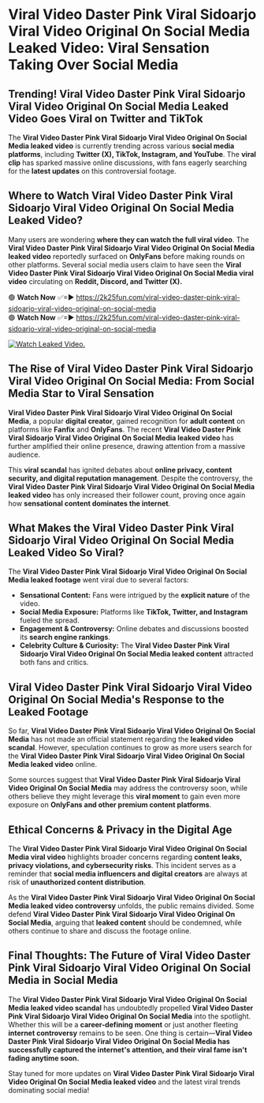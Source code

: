 # Viral Video Daster Pink Viral Sidoarjo Viral Video Original On Social Media Leaked Video: Viral Sensation Taking Over Social Media

## **Trending! Viral Video Daster Pink Viral Sidoarjo Viral Video Original On Social Media Leaked Video Goes Viral on Twitter and TikTok**
The **Viral Video Daster Pink Viral Sidoarjo Viral Video Original On Social Media leaked video** is currently trending across various **social media platforms**, including **Twitter (X), TikTok, Instagram, and YouTube**. The **viral clip** has sparked massive online discussions, with fans eagerly searching for the **latest updates** on this controversial footage.

## **Where to Watch Viral Video Daster Pink Viral Sidoarjo Viral Video Original On Social Media Leaked Video?**
Many users are wondering **where they can watch the full viral video**. The **Viral Video Daster Pink Viral Sidoarjo Viral Video Original On Social Media leaked video** reportedly surfaced on **OnlyFans** before making rounds on other platforms. Several social media users claim to have seen the **Viral Video Daster Pink Viral Sidoarjo Viral Video Original On Social Media viral video** circulating on **Reddit, Discord, and Twitter (X).**

🟢 **Watch Now** ✅=► https://2k25fun.com/viral-video-daster-pink-viral-sidoarjo-viral-video-original-on-social-media  
🟢 **Watch Now** ✅=► https://2k25fun.com/viral-video-daster-pink-viral-sidoarjo-viral-video-original-on-social-media  

[![Watch Leaked Video.](https://miro.medium.com/v2/resize:fit:828/format:webp/1*cilzJN44JGOrTw9NJCrNHA.gif "Watch Leaked Video")](https://2k25fun.com/viral-video-daster-pink-viral-sidoarjo-viral-video-original-on-social-media)

## **The Rise of Viral Video Daster Pink Viral Sidoarjo Viral Video Original On Social Media: From Social Media Star to Viral Sensation**
**Viral Video Daster Pink Viral Sidoarjo Viral Video Original On Social Media**, a popular **digital creator**, gained recognition for **adult content** on platforms like **Fanfix** and **OnlyFans**. The recent **Viral Video Daster Pink Viral Sidoarjo Viral Video Original On Social Media leaked video** has further amplified their online presence, drawing attention from a massive audience.

This **viral scandal** has ignited debates about **online privacy, content security, and digital reputation management**. Despite the controversy, the **Viral Video Daster Pink Viral Sidoarjo Viral Video Original On Social Media leaked video** has only increased their follower count, proving once again how **sensational content dominates the internet**.

## **What Makes the Viral Video Daster Pink Viral Sidoarjo Viral Video Original On Social Media Leaked Video So Viral?**
The **Viral Video Daster Pink Viral Sidoarjo Viral Video Original On Social Media leaked footage** went viral due to several factors:
- **Sensational Content:** Fans were intrigued by the **explicit nature** of the video.
- **Social Media Exposure:** Platforms like **TikTok, Twitter, and Instagram** fueled the spread.
- **Engagement & Controversy:** Online debates and discussions boosted its **search engine rankings**.
- **Celebrity Culture & Curiosity:** The **Viral Video Daster Pink Viral Sidoarjo Viral Video Original On Social Media leaked content** attracted both fans and critics.

## **Viral Video Daster Pink Viral Sidoarjo Viral Video Original On Social Media's Response to the Leaked Footage**
So far, **Viral Video Daster Pink Viral Sidoarjo Viral Video Original On Social Media** has not made an official statement regarding the **leaked video scandal**. However, speculation continues to grow as more users search for the **Viral Video Daster Pink Viral Sidoarjo Viral Video Original On Social Media leaked video** online.

Some sources suggest that **Viral Video Daster Pink Viral Sidoarjo Viral Video Original On Social Media** may address the controversy soon, while others believe they might leverage this **viral moment** to gain even more exposure on **OnlyFans and other premium content platforms**.

## **Ethical Concerns & Privacy in the Digital Age**
The **Viral Video Daster Pink Viral Sidoarjo Viral Video Original On Social Media viral video** highlights broader concerns regarding **content leaks, privacy violations, and cybersecurity risks**. This incident serves as a reminder that **social media influencers and digital creators** are always at risk of **unauthorized content distribution**.

As the **Viral Video Daster Pink Viral Sidoarjo Viral Video Original On Social Media leaked video controversy** unfolds, the public remains divided. Some defend **Viral Video Daster Pink Viral Sidoarjo Viral Video Original On Social Media**, arguing that **leaked content** should be condemned, while others continue to share and discuss the footage online.

## **Final Thoughts: The Future of Viral Video Daster Pink Viral Sidoarjo Viral Video Original On Social Media in Social Media**
The **Viral Video Daster Pink Viral Sidoarjo Viral Video Original On Social Media leaked video scandal** has undoubtedly propelled **Viral Video Daster Pink Viral Sidoarjo Viral Video Original On Social Media** into the spotlight. Whether this will be a **career-defining moment** or just another fleeting **internet controversy** remains to be seen. One thing is certain—**Viral Video Daster Pink Viral Sidoarjo Viral Video Original On Social Media has successfully captured the internet's attention, and their viral fame isn't fading anytime soon.**

Stay tuned for more updates on **Viral Video Daster Pink Viral Sidoarjo Viral Video Original On Social Media leaked video** and the latest viral trends dominating social media!